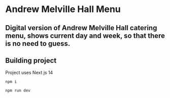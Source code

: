 # Andrew Melville Hall Menu

## Digital version of Andrew Melville Hall catering menu, shows current day and week, so that there is no need to guess.


## Building project

Project uses Next js 14

```npm i```

```npm run dev```